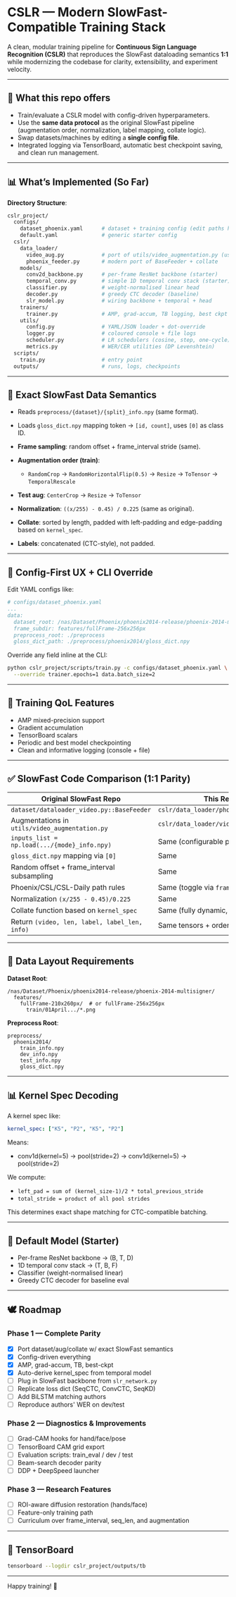 # CSLR — Modern SlowFast-Compatible Training Stack

A clean, modular training pipeline for **Continuous Sign Language Recognition (CSLR)** that reproduces the SlowFast dataloading semantics **1:1** while modernizing the codebase for clarity, extensibility, and experiment velocity.

---

## 🚀 What this repo offers

* Train/evaluate a CSLR model with config-driven hyperparameters.
* Use the **same data protocol** as the original SlowFast pipeline (augmentation order, normalization, label mapping, collate logic).
* Swap datasets/machines by editing a **single config file**.
* Integrated logging via TensorBoard, automatic best checkpoint saving, and clean run management.

---

## 📊 What’s Implemented (So Far)

**Directory Structure**:

```bash
cslr_project/
  configs/
    dataset_phoenix.yaml      # dataset + training config (edit paths here)
    default.yaml              # generic starter config
  cslr/
    data_loader/
      video_aug.py            # port of utils/video_augmentation.py (used ops)
      phoenix_feeder.py       # modern port of BaseFeeder + collate
    models/
      conv2d_backbone.py      # per-frame ResNet backbone (starter)
      temporal_conv.py        # simple 1D temporal conv stack (starter)
      classifier.py           # weight-normalised linear head
      decoder.py              # greedy CTC decoder (baseline)
      slr_model.py            # wiring backbone + temporal + head
    trainers/
      trainer.py              # AMP, grad-accum, TB logging, best ckpt
    utils/
      config.py               # YAML/JSON loader + dot-override
      logger.py               # coloured console + file logs
      scheduler.py            # LR schedulers (cosine, step, one-cycle)
      metrics.py              # WER/CER utilities (DP Levenshtein)
  scripts/
    train.py                  # entry point
  outputs/                    # runs, logs, checkpoints
```

---

## 📖 Exact SlowFast Data Semantics

* Reads `preprocess/{dataset}/{split}_info.npy` (same format).
* Loads `gloss_dict.npy` mapping token → `[id, count]`, uses `[0]` as class ID.
* **Frame sampling**: random offset + frame\_interval stride (same).
* **Augmentation order (train)**:

  * `RandomCrop` → `RandomHorizontalFlip(0.5)` → `Resize` → `ToTensor` → `TemporalRescale`
* **Test aug**: `CenterCrop` → `Resize` → `ToTensor`
* **Normalization**: `((x/255) - 0.45) / 0.225` (same as original).
* **Collate**: sorted by length, padded with left-padding and edge-padding based on `kernel_spec`.
* **Labels**: concatenated (CTC-style), not padded.

---

## 📃 Config-First UX + CLI Override

Edit YAML configs like:

```yaml
# configs/dataset_phoenix.yaml
...
data:
  dataset_root: /nas/Dataset/Phoenix/phoenix2014-release/phoenix-2014-multisigner
  frame_subdir: features/fullFrame-256x256px
  preprocess_root: ./preprocess
  gloss_dict_path: ./preprocess/phoenix2014/gloss_dict.npy
```

Override any field inline at the CLI:

```bash
python cslr_project/scripts/train.py -c configs/dataset_phoenix.yaml \
  --override trainer.epochs=1 data.batch_size=2
```

---

## 🚀 Training QoL Features

* AMP mixed-precision support
* Gradient accumulation
* TensorBoard scalars
* Periodic and best model checkpointing
* Clean and informative logging (console + file)

---

## ✅ SlowFast Code Comparison (1:1 Parity)

| Original SlowFast Repo                         | This Repo (Modern Port)                             |
| ---------------------------------------------- | --------------------------------------------------- |
| `dataset/dataloader_video.py::BaseFeeder`      | `cslr/data_loader/phoenix_feeder.py::PhoenixFeeder` |
| Augmentations in `utils/video_augmentation.py` | `cslr/data_loader/video_aug.py`                     |
| `inputs_list = np.load(.../{mode}_info.npy)`   | Same (configurable path via `preprocess_root`)      |
| `gloss_dict.npy` mapping via `[0]`             | Same                                                |
| Random offset + frame\_interval subsampling    | Same                                                |
| Phoenix/CSL/CSL-Daily path rules               | Same (toggle via `frame_subdir`)                    |
| Normalization `(x/255 - 0.45)/0.225`           | Same                                                |
| Collate function based on `kernel_spec`        | Same (fully dynamic, no globals)                    |
| Return `(video, len, label, label_len, info)`  | Same tensors + order                                |

---

## 📁 Data Layout Requirements

**Dataset Root**:

```
/nas/Dataset/Phoenix/phoenix2014-release/phoenix-2014-multisigner/
  features/
    fullFrame-210x260px/  # or fullFrame-256x256px
      train/01April.../*.png
```

**Preprocess Root**:

```
preprocess/
  phoenix2014/
    train_info.npy
    dev_info.npy
    test_info.npy
    gloss_dict.npy
```

---

## 📊 Kernel Spec Decoding

A kernel spec like:

```yaml
kernel_spec: ["K5", "P2", "K5", "P2"]
```

Means:

* conv1d(kernel=5) → pool(stride=2) → conv1d(kernel=5) → pool(stride=2)

We compute:

* `left_pad = sum of (kernel_size-1)/2 * total_previous_stride`
* `total_stride = product of all pool strides`

This determines exact shape matching for CTC-compatible batching.

---

## 🔧 Default Model (Starter)

* Per-frame ResNet backbone → (B, T, D)
* 1D temporal conv stack → (T, B, F)
* Classifier (weight-normalised linear)
* Greedy CTC decoder for baseline eval

---

## 🕊️ Roadmap

### Phase 1 — Complete Parity

* [x] Port dataset/aug/collate w/ exact SlowFast semantics
* [x] Config-driven everything
* [x] AMP, grad-accum, TB, best-ckpt
* [x] Auto-derive kernel\_spec from temporal model
* [ ] Plug in SlowFast backbone from `slr_network.py`
* [ ] Replicate loss dict (SeqCTC, ConvCTC, SeqKD)
* [ ] Add BiLSTM matching authors
* [ ] Reproduce authors' WER on dev/test

### Phase 2 — Diagnostics & Improvements

* [ ] Grad-CAM hooks for hand/face/pose
* [ ] TensorBoard CAM grid export
* [ ] Evaluation scripts: train\_eval / dev / test
* [ ] Beam-search decoder parity
* [ ] DDP + DeepSpeed launcher

### Phase 3 — Research Features

* [ ] ROI-aware diffusion restoration (hands/face)
* [ ] Feature-only training path
* [ ] Curriculum over frame\_interval, seq\_len, and augmentation

---

## 🔗 TensorBoard

```bash
tensorboard --logdir cslr_project/outputs/tb
```

---

Happy training! 🚀
